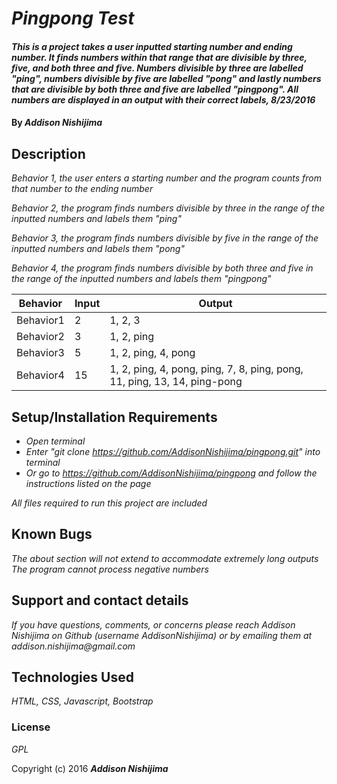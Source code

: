 # _Pingpong Test_

#### _This is a project takes a user inputted starting number and ending number. It finds numbers within that range that are divisible by three, five, and both three and five. Numbers divisible by three are labelled "ping", numbers divisible by five are labelled "pong" and lastly numbers that are divisible by both three and five are labelled "pingpong". All numbers are displayed in an output with their correct labels, 8/23/2016_

#### By _**Addison Nishijima**_

## Description
_Behavior 1, the user enters a starting number and the program counts from that number to the ending number_

_Behavior 2, the program finds numbers divisible by three in the range of the inputted numbers and labels them "ping"_

_Behavior 3, the program finds numbers divisible by five in the range of the inputted numbers and labels them "pong"_

_Behavior 4, the program finds numbers divisible by both three and five in the range of the inputted numbers and labels them "pingpong"_

| Behavior  | Input  | Output                                                                 |
|-----------|--------|------------------------------------------------------------------------|
| Behavior1 | 2      | 1, 2, 3                                                                |
| Behavior2 | 3      | 1, 2, ping                                                             |
| Behavior3 | 5      | 1, 2, ping, 4, pong                                                    |
| Behavior4 | 15     |1, 2, ping, 4, pong, ping, 7, 8, ping, pong, 11, ping, 13, 14, ping-pong|

## Setup/Installation Requirements

* _Open terminal_
* _Enter "git clone https://github.com/AddisonNishijima/pingpong.git" into terminal_
* _Or go to https://github.com/AddisonNishijima/pingpong and follow the instructions listed on the page_

_All files required to run this project are included_

## Known Bugs

_The about section will not extend to accommodate extremely long outputs_
_The program cannot process negative numbers_

## Support and contact details

_If you have questions, comments, or concerns please reach Addison Nishijima on Github (username AddisonNishijima) or by emailing them at addison.nishijima@gmail.com_

## Technologies Used

_HTML, CSS, Javascript, Bootstrap_

### License

*GPL*

Copyright (c) 2016 **_Addison Nishijima_**
